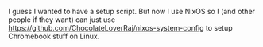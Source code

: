I guess I wanted to have a setup script. But now I use NixOS so I (and other people if they want) can just use https://github.com/ChocolateLoverRaj/nixos-system-config to setup Chromebook stuff on Linux.
